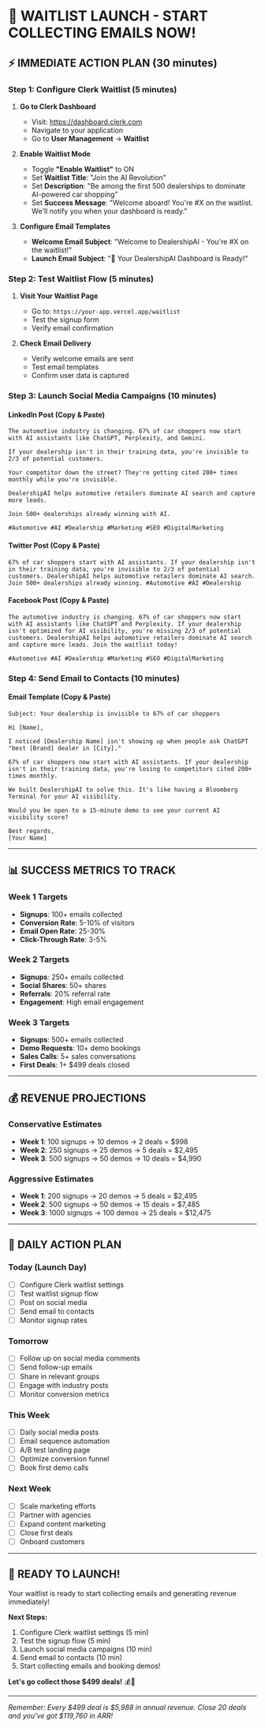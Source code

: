 # 🚀 **WAITLIST LAUNCH - START COLLECTING EMAILS NOW!**

## ⚡ **IMMEDIATE ACTION PLAN (30 minutes)**

### **Step 1: Configure Clerk Waitlist (5 minutes)**

1. **Go to Clerk Dashboard**
   - Visit: https://dashboard.clerk.com
   - Navigate to your application
   - Go to **User Management** → **Waitlist**

2. **Enable Waitlist Mode**
   - Toggle **"Enable Waitlist"** to ON
   - Set **Waitlist Title**: "Join the AI Revolution"
   - Set **Description**: "Be among the first 500 dealerships to dominate AI-powered car shopping"
   - Set **Success Message**: "Welcome aboard! You're #X on the waitlist. We'll notify you when your dashboard is ready."

3. **Configure Email Templates**
   - **Welcome Email Subject**: "Welcome to DealershipAI - You're #X on the waitlist!"
   - **Launch Email Subject**: "🚀 Your DealershipAI Dashboard is Ready!"

### **Step 2: Test Waitlist Flow (5 minutes)**

1. **Visit Your Waitlist Page**
   - Go to: `https://your-app.vercel.app/waitlist`
   - Test the signup form
   - Verify email confirmation

2. **Check Email Delivery**
   - Verify welcome emails are sent
   - Test email templates
   - Confirm user data is captured

### **Step 3: Launch Social Media Campaigns (10 minutes)**

#### **LinkedIn Post (Copy & Paste)**
```
The automotive industry is changing. 67% of car shoppers now start with AI assistants like ChatGPT, Perplexity, and Gemini.

If your dealership isn't in their training data, you're invisible to 2/3 of potential customers.

Your competitor down the street? They're getting cited 200+ times monthly while you're invisible.

DealershipAI helps automotive retailers dominate AI search and capture more leads.

Join 500+ dealerships already winning with AI.

#Automotive #AI #Dealership #Marketing #SEO #DigitalMarketing
```

#### **Twitter Post (Copy & Paste)**
```
67% of car shoppers start with AI assistants. If your dealership isn't in their training data, you're invisible to 2/3 of potential customers. DealershipAI helps automotive retailers dominate AI search. Join 500+ dealerships already winning. #Automotive #AI #Dealership
```

#### **Facebook Post (Copy & Paste)**
```
The automotive industry is changing. 67% of car shoppers now start with AI assistants like ChatGPT and Perplexity. If your dealership isn't optimized for AI visibility, you're missing 2/3 of potential customers. DealershipAI helps automotive retailers dominate AI search and capture more leads. Join the waitlist today!

#Automotive #AI #Dealership #Marketing #SEO #DigitalMarketing
```

### **Step 4: Send Email to Contacts (10 minutes)**

#### **Email Template (Copy & Paste)**
```
Subject: Your dealership is invisible to 67% of car shoppers

Hi [Name],

I noticed [Dealership Name] isn't showing up when people ask ChatGPT "best [Brand] dealer in [City]."

67% of car shoppers now start with AI assistants. If your dealership isn't in their training data, you're losing to competitors cited 200+ times monthly.

We built DealershipAI to solve this. It's like having a Bloomberg Terminal for your AI visibility.

Would you be open to a 15-minute demo to see your current AI visibility score?

Best regards,
[Your Name]
```

---

## 📊 **SUCCESS METRICS TO TRACK**

### **Week 1 Targets**
- **Signups**: 100+ emails collected
- **Conversion Rate**: 5-10% of visitors
- **Email Open Rate**: 25-30%
- **Click-Through Rate**: 3-5%

### **Week 2 Targets**
- **Signups**: 250+ emails collected
- **Social Shares**: 50+ shares
- **Referrals**: 20% referral rate
- **Engagement**: High email engagement

### **Week 3 Targets**
- **Signups**: 500+ emails collected
- **Demo Requests**: 10+ demo bookings
- **Sales Calls**: 5+ sales conversations
- **First Deals**: 1+ $499 deals closed

---

## 💰 **REVENUE PROJECTIONS**

### **Conservative Estimates**
- **Week 1**: 100 signups → 10 demos → 2 deals = $998
- **Week 2**: 250 signups → 25 demos → 5 deals = $2,495
- **Week 3**: 500 signups → 50 demos → 10 deals = $4,990

### **Aggressive Estimates**
- **Week 1**: 200 signups → 20 demos → 5 deals = $2,495
- **Week 2**: 500 signups → 50 demos → 15 deals = $7,485
- **Week 3**: 1000 signups → 100 demos → 25 deals = $12,475

---

## 🎯 **DAILY ACTION PLAN**

### **Today (Launch Day)**
- [ ] Configure Clerk waitlist settings
- [ ] Test waitlist signup flow
- [ ] Post on social media
- [ ] Send email to contacts
- [ ] Monitor signup rates

### **Tomorrow**
- [ ] Follow up on social media comments
- [ ] Send follow-up emails
- [ ] Share in relevant groups
- [ ] Engage with industry posts
- [ ] Monitor conversion metrics

### **This Week**
- [ ] Daily social media posts
- [ ] Email sequence automation
- [ ] A/B test landing page
- [ ] Optimize conversion funnel
- [ ] Book first demo calls

### **Next Week**
- [ ] Scale marketing efforts
- [ ] Partner with agencies
- [ ] Expand content marketing
- [ ] Close first deals
- [ ] Onboard customers

---

## 🚀 **READY TO LAUNCH!**

Your waitlist is ready to start collecting emails and generating revenue immediately!

**Next Steps:**
1. Configure Clerk waitlist settings (5 min)
2. Test the signup flow (5 min)
3. Launch social media campaigns (10 min)
4. Send email to contacts (10 min)
5. Start collecting emails and booking demos!

**Let's go collect those $499 deals!** 💰🚀

---

*Remember: Every $499 deal is $5,988 in annual revenue. Close 20 deals and you've got $119,760 in ARR!*
